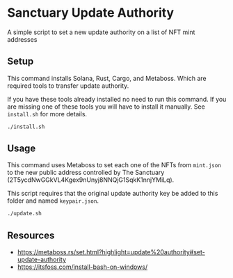 # Sanctuary Update Authority

A simple script to set a new update authority on a list of NFT mint addresses

## Setup

This command installs Solana, Rust, Cargo, and Metaboss. Which are required tools to transfer update authority.

If you have these tools already installed no need to run this command. If you are missing one of these tools you will have to install it manually. See `install.sh` for more details.

```bash
./install.sh
```

## Usage

This command uses Metaboss to set each one of the NFTs from `mint.json` to the new public address controlled by The Sanctuary (2T5ycdNwGGkVL4Kgex9nUnyj8NNQjG1SqkK1nnjYMiLq).

This script requires that the original update authority key be added to this folder and named `keypair.json`.

```bash
./update.sh
```

## Resources

- https://metaboss.rs/set.html?highlight=update%20authority#set-update-authority
- https://itsfoss.com/install-bash-on-windows/
